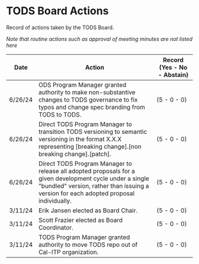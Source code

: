 # TODS Board Actions

Record of actions taken by the TODS Board.

*Note that routine actions such as approval of meeting minutes are not listed here*

| **Date** | **Action** | **Record (Yes - No - Abstain)** |
| -------- | ---------- | ---------- |
| 6/26/24 | ODS Program Manager granted authority to make non-substantive changes to TODS governance to fix typos and change spec branding from TODS to TODS. | (5 - 0 - 0) |
| 6/26/24 | Direct TODS Program Manager to transition TODS versioning to semantic versioning in the format X.X.X representing [breaking change].[non breaking change].[patch]. | (5 - 0 - 0) |
| 6/26/24 | Direct TODS Program Manager to release all adopted proposals for a given development cycle under a single "bundled" version, rather than issuing a version for each adopted proposal individually. | (5 - 0 - 0) |
| 3/11/24 | Erik Jansen elected as Board Chair. | (5 - 0 - 0) |
| 3/11/24 | Scott Frazier elected as Board Coordinator. | (5 - 0 - 0) |
| 3/11/24 | TODS Program Manager granted authority to move TODS repo out of Cal-ITP organization. | (5 - 0 - 0) |
